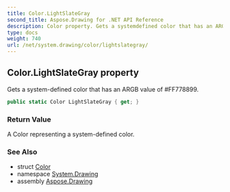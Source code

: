 ```yaml
---
title: Color.LightSlateGray
second_title: Aspose.Drawing for .NET API Reference
description: Color property. Gets a systemdefined color that has an ARGB value of FF778899
type: docs
weight: 740
url: /net/system.drawing/color/lightslategray/
---
```

## Color.LightSlateGray property

Gets a system-defined color that has an ARGB value of #FF778899.

```csharp
public static Color LightSlateGray { get; }
```

### Return Value

A Color representing a system-defined color.

### See Also

* struct [Color](../)
* namespace [System.Drawing](../../color/)
* assembly [Aspose.Drawing](../../../)


